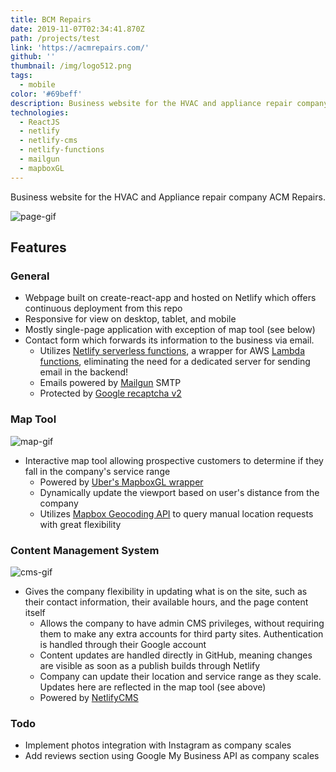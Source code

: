 ```yaml
---
title: BCM Repairs
date: 2019-11-07T02:34:41.870Z
path: /projects/test
link: 'https://acmrepairs.com/'
github: ''
thumbnail: /img/logo512.png
tags:
  - mobile
color: '#69beff'
description: Business website for the HVAC and appliance repair company ACM Repairs.
technologies:
  - ReactJS
  - netlify
  - netlify-cms
  - netlify-functions
  - mailgun
  - mapboxGL
---
```

Business website for the HVAC and Appliance repair company ACM Repairs.

![page-gif](https://i.imgur.com/zhUDhTS.gif)

## Features

### General

* Webpage built on create-react-app and hosted on Netlify which offers continuous deployment from this repo
* Responsive for view on desktop, tablet, and mobile
* Mostly single-page application with exception of map tool (see below)
* Contact form which forwards its information to the business via email.
  * Utilizes [Netlify serverless functions](https://docs.netlify.com/functions/overview/), a wrapper for AWS [Lambda functions](https://aws.amazon.com/lambda/), eliminating the need for a dedicated server for sending email in the backend!
  * Emails powered by [Mailgun](https://www.mailgun.com/) SMTP
  * Protected by [Google recaptcha v2](https://developers.google.com/recaptcha/docs/display)

### Map Tool

![map-gif](https://i.imgur.com/7EsqIzB.gif)

* Interactive map tool allowing prospective customers to determine if they fall in the company's service range
  * Powered by [Uber's MapboxGL wrapper](https://uber.github.io/react-map-gl/#/)
  * Dynamically update the viewport based on user's distance from the company
  * Utilizes [Mapbox Geocoding API](https://docs.mapbox.com/api/search/#geocoding) to query manual location requests with great flexibility

### Content Management System

![cms-gif](https://i.imgur.com/RNjLbU3.gif)

* Gives the company flexibility in updating what is on the site, such as their contact information, their available hours, and the page content itself
  * Allows the company to have admin CMS privileges, without requiring them to make any extra accounts for third party sites. Authentication is handled through their Google account
  * Content updates are handled directly in GitHub, meaning changes are visible as soon as a publish builds through Netlify
  * Company can update their location and service range as they scale. Updates here are reflected in the map tool (see above)
  * Powered by [NetlifyCMS](https://www.netlifycms.org/)

### Todo

* Implement photos integration with Instagram as company scales
* Add reviews section using Google My Business API as company scales
